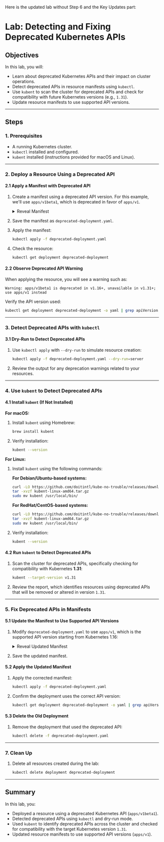 Here is the updated lab without Step 6 and the Key Updates part:

# Lab: Detecting and Fixing Deprecated Kubernetes APIs

## Objectives
In this lab, you will:
- Learn about deprecated Kubernetes APIs and their impact on cluster operations.
- Detect deprecated APIs in resource manifests using `kubectl`.
- Use `kubent` to scan the cluster for deprecated APIs and check for compatibility with future Kubernetes versions (e.g., `1.31`).
- Update resource manifests to use supported API versions.

---

## Steps

### 1. Prerequisites
- A running Kubernetes cluster.
- `kubectl` installed and configured.
- `kubent` installed (instructions provided for macOS and Linux).

---

### 2. Deploy a Resource Using a Deprecated API

#### 2.1 Apply a Manifest with Deprecated API
1. Create a manifest using a deprecated API version. For this example, we'll use `apps/v1beta1`, which is deprecated in favor of `apps/v1`.

   <details>
   <summary>Reveal Manifest</summary>

   ```yaml
   apiVersion: apps/v1beta1
   kind: Deployment
   metadata:
     name: deprecated-deployment
   spec:
     replicas: 1
     selector:
       matchLabels:
         app: deprecated-app
     template:
       metadata:
         labels:
           app: deprecated-app
       spec:
         containers:
         - name: nginx
           image: nginx:1.21
           ports:
           - containerPort: 80
   ```
   </details>

2. Save the manifest as `deprecated-deployment.yaml`.

3. Apply the manifest:
   ```bash
   kubectl apply -f deprecated-deployment.yaml
   ```

4. Check the resource:
   ```bash
   kubectl get deployment deprecated-deployment
   ```

#### 2.2 Observe Deprecated API Warning
When applying the resource, you will see a warning such as:
```
Warning: apps/v1beta1 is deprecated in v1.16+, unavailable in v1.31+; use apps/v1 instead
```

Verify the API version used:
```bash
kubectl get deployment deprecated-deployment -o yaml | grep apiVersion
```

---

### 3. Detect Deprecated APIs with `kubectl`

#### 3.1 Dry-Run to Detect Deprecated APIs
1. Use `kubectl apply` with `--dry-run` to simulate resource creation:
   ```bash
   kubectl apply -f deprecated-deployment.yaml --dry-run=server
   ```

2. Review the output for any deprecation warnings related to your resources.

---

### 4. Use `kubent` to Detect Deprecated APIs

#### 4.1 Install `kubent` (If Not Installed)

**For macOS:**
1. Install `kubent` using Homebrew:
   ```bash
   brew install kubent
   ```

2. Verify installation:
   ```bash
   kubent --version
   ```

**For Linux:**
1. Install `kubent` using the following commands:

   **For Debian/Ubuntu-based systems:**
   ```bash
   curl -LO https://github.com/doitintl/kube-no-trouble/releases/download/v0.7.3/kubent-linux-amd64.tar.gz
   tar -xvzf kubent-linux-amd64.tar.gz
   sudo mv kubent /usr/local/bin/
   ```

   **For RedHat/CentOS-based systems:**
   ```bash
   curl -LO https://github.com/doitintl/kube-no-trouble/releases/download/v0.7.3/kubent-linux-amd64.tar.gz
   tar -xvzf kubent-linux-amd64.tar.gz
   sudo mv kubent /usr/local/bin/
   ```

2. Verify installation:
   ```bash
   kubent --version
   ```

#### 4.2 Run `kubent` to Detect Deprecated APIs
1. Scan the cluster for deprecated APIs, specifically checking for compatibility with Kubernetes **1.31**:
   ```bash
   kubent --target-version v1.31
   ```

2. Review the report, which identifies resources using deprecated APIs that will be removed or altered in version `1.31`.

---

### 5. Fix Deprecated APIs in Manifests

#### 5.1 Update the Manifest to Use Supported API Versions
1. Modify `deprecated-deployment.yaml` to use `apps/v1`, which is the supported API version starting from Kubernetes 1.16:
   
   <details>
   <summary>Reveal Updated Manifest</summary>

   ```yaml
   apiVersion: apps/v1
   kind: Deployment
   metadata:
     name: deprecated-deployment
   spec:
     replicas: 1
     selector:
       matchLabels:
         app: deprecated-app
     template:
       metadata:
         labels:
           app: deprecated-app
       spec:
         containers:
         - name: nginx
           image: nginx:1.21
           ports:
           - containerPort: 80
   ```
   </details>

2. Save the updated manifest.

#### 5.2 Apply the Updated Manifest
1. Apply the corrected manifest:
   ```bash
   kubectl apply -f deprecated-deployment.yaml
   ```

2. Confirm the deployment uses the correct API version:
   ```bash
   kubectl get deployment deprecated-deployment -o yaml | grep apiVersion
   ```

#### 5.3 Delete the Old Deployment
1. Remove the deployment that used the deprecated API:
   ```bash
   kubectl delete -f deprecated-deployment.yaml
   ```

---

### 7. Clean Up
1. Delete all resources created during the lab:
   ```bash
   kubectl delete deployment deprecated-deployment
   ```

---

## Summary
In this lab, you:
- Deployed a resource using a deprecated Kubernetes API (`apps/v1beta1`).
- Detected deprecated APIs using `kubectl` and dry-run mode.
- Used `kubent` to identify deprecated APIs across the cluster and checked for compatibility with the target Kubernetes version `1.31`.
- Updated resource manifests to use supported API versions (`apps/v1`).
